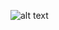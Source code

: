 ![alt text](https://github.com/davidath/incomplete-evidence-transfer/blob/master/postrun/annett-o/figures/20ng.png)
